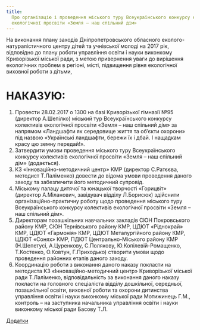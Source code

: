 ```yaml
---
title:
  Про організацію і проведення міського туру Всеукраїнського конкурсу колективів
  екологічної просвіти «Земля – наш спільний дім»
---
```


На виконання плану заходів Дніпропетровського обласного еколого-натуралістичного центру дітей та учнівської молоді на 2017 рік, відповідно до плану роботи управління освіти і науки виконкому Криворізької міської ради, з метою привернення уваги до вирішення екологічних проблем в регіоні, місті, підвищення рівня екологічної виховної роботи з дітьми,

# НАКАЗУЮ:

1.  Провести 28.02.2017 о 1300 на базі Криворізької гімназії №95 (директор А.Шепілко) міський тур Всеукраїнського конкурсу колективів екологічної просвіти «Земля – наш спільний дім» за напрямом «Ландшафти як середовище життя та об’єкти охорони» під назвою «Українські ландшафти, бережи їх і дбай. І нащадкам красу цю земну передай!».
2.  Затвердити умови проведення міського туру Всеукраїнського конкурсу колективів екологічної просвіти «Земля – наш спільний дім» (додається).
3.  КЗ «Інноваційно-методичний центр» КМР (директор С.Ратєєва, методист Т.Лаліменко) довести до відома умови проведення даного заходу та забезпечити його методичний супровід.
4.  Міському палацу дитячої та юнацької творчості «Горицвіт» (директор А.Міланович, завідувач відділу Л.Борисюк) здійснити організаційно-практичну роботу щодо проведення міського туру Всеукраїнського конкурсу колективів екологічної просвіти «Земля – наш спільний дім».
5.  Директорам позашкільних навчальних закладів СЮН Покровського району КМР, СЮН Тернівського району КМР, ЦДЮТ «Ріднокрай» КМР, ЦДЮТ «Гармонія» КМР, ЦДЮТ Металургійного району КМР, ЦДЮТ «Сонях» КМР, ПДЮТ Центрально-Міського району КМР (Н.Шепетусі, А.Цуренкову, С.Полякову, Ю.Копілевій-Ромащенко, Т.Костенко, О.Ковтун, Г.Приходько) створити умови щодо проведення районних етапів даного заходу.
6.  Координацію роботи з виконання даного наказу покласти на методиста КЗ «Інноваційно-методичний центр» Криворізької міської ради Т.Лаліменко, відповідальність за виконання даного наказу покласти на головного спеціаліста відділу дошкільної, середньої, позашкільної освіти, виховної роботи та охорони дитинства управління освіти і науки виконкому міської ради Мотижинець Г.М., контроль – на заступника начальника управління освіти і науки виконкому міської ради Басову Т.Л.

[Додатки](https://drive.google.com/open?id=0B2WFhDmnmBnUSWFsd19CUXhyRjA)
